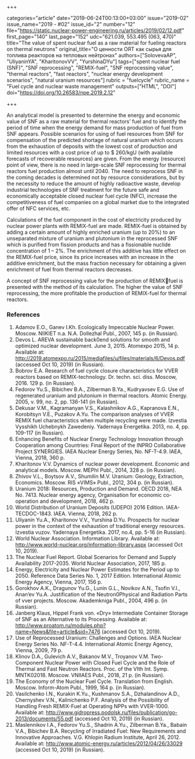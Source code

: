 +++

categories="article"
date="2019-06-24T00:13:00+03:00"
issue="2019-02"
issue_name="2019 - #02"
issue_id="2"
number="12"
file="https://static.nuclear-power-engineering.ru/articles/2019/02/12.pdf"
first_page="140"
last_page="152"
udc="621.039, 553.495 (063, 470)"
title="The value of spent nuclear fuel as a raw material for fueling reactors on thermal neutrons"
original_title="О ценности ОЯТ как сырья для топлива реакторов на тепловых нейтронах"
authors=["SolovevaAP", "UliyaninYA", "KharitonovVV", "YurshinaDYu"]
tags=["spent nuclear fuel (SNF)", "SNF reprocessing", "REMIX-fuel", "SNF reprocessing value", "thermal reactors", "fast reactors", "nuclear energy development scenarios", "natural uranium resources"]
rubric = "fuelcycle"
rubric_name = "Fuel cycle and nuclear waste management"
outputs=["HTML", "DOI"]
doi="https://doi.org/10.26583/npe.2019.2.12"

+++

An analytical model is presented to determine the energy and economic value of SNF as a raw material for thermal reactors’ fuel and to identify the period of time when the energy demand for mass production of fuel from SNF appears. Possible scenarios for using of fuel resources from SNF for compensation of the predicted shortage of natural uranium which occurs from the exhaustion of deposits with the lowest cost of production and limited resources with a cost price of up to $ 260/kgU (with available forecasts of recoverable resources) are given. From the energy (resource) point of view, there is no need in large-scale SNF reprocessing for thermal reactors fuel production almost until 2040. The need to reprocess SNF in the coming decades is determined not by resource considerations, but by the necessity to reduce the amount of highly radioactive waste, develop industrial technologies of SNF treatment for the future safe and economically acceptable closed nuclear fuel cycle (NFC), increase the competitiveness of fuel companies on a global market due to the integrated offer of NFC services, etc.

Calculations of the fuel component in the cost of electricity produced by nuclear power plants with REMIX-fuel are made. REMIX-fuel is obtained by adding a certain amount of highly enriched uranium (up to 20%) to an unseparated mixture of uranium and plutonium in the reprocessed SNF which is purified from fission products and has a fissionable nuclide concentration of 1 – 2%. The enrichment of this additive has little effect on the REMIX-fuel price, since its price increases with an increase in the additive enrichment, but the mass fraction necessary for obtaining a given enrichment of fuel from thermal reactors decreases.

A concept of SNF reprocessing value for the production of REMIXfuel is presented with the method of its calculation. The higher the value of SNF reprocessing, the more profitable the production of REMIX-fuel for thermal reactors.

### References

1. Adamov E.O., Ganev I.Kh. Ecologically Impeccable Nuclear Power. Moscow. NIIKIET n.a. N.A. Dollezhal Publ., 2007, 145 p. (in Russian).
2. Devos L. AREVA sustainable back0end solutions for smooth and optimized nuclear development. June 3, 2015. Atomexpo 2015, 14 p. Available at: http://2019.atomexpo.ru/2015/mediafiles/u/files/materials/6/Devos.pdf (accessed Oct 10, 2019) (in Russian).
3. Bobrov E.A. Research of fuel cycle closure characteristics for VVER reactors based on REMIX-technology. Dr. techn. sci. diss. Moscow, 2016. 129 p. (in Russian).
4. Fedorov Yu.S., Bibichev B.A., Zilberman B.Ya., Kudryavsev E.G. Use of regenerated uranium and plutonium in thermal reactors. Atomic Energy. 2005, v. 99, no. 2, pp. 136-141 (in Russian).
5. Dekusar V.M., Kagramanyan V.S., Kalashnikov A.G., Kapranova E.N., Korobitsyn V.E., Puzakov A.Yu. The comparison analyses of VVER REMIX fuel characteristics when multiple recycling were made. Izvestia Vysshikh Uchebnykh Zawedeniy. Yadernaya Energetika. 2013, no. 4, pp. 109-117 (in Russian).
6. Enhancing Benefits of Nuclear Energy Technology Innovation through Cooperation among Countries: Final Report of the INPRO Collaborative Project SYNERGIES. IAEA Nuclear Energy Series, No. NF-T-4.9. IAEA, Vienna, 2018, 360 p.
7. Kharitonov V.V. Dynamics of nuclear power development. Economic and analytical models. Moscow. MEPhI Publ., 2014, 328 p. (in Russian).
8. Zhivov V.L., Boytsov A.V., Shumilin M.V. Uranium: Geology, Extraction, Economics. Moscow. RIS «VIMS» Publ., 2012, 304 p. (in Russian).
9. Uranium 2018: Resources, Production and Demand. OECD 2018, NEA No. 7413. Nuclear energy agency, Organisation for economic co-operation and development, 2018, 462 p.
10. World Distribution of Uranium Deposits (UDEPO) 2016 Edition. IAEA-TECDOC-1843. IAEA. Vienna, 2018, 262 р.
11. Uliyanin Yu.A., Kharitonov V.V., Yurshina D.Yu. Prospects for nuclear power in the context of the exhaustion of traditional energy resources. Izvestia vuzov. Yadernaya Energetika. 2017, no.4, pp. 5-16 (in Russian).
12. World Nuclear Association. Information Library. Available at: http://www.world-nuclear.org/information-library.aspx (accessed Oct 10, 2019).
13. The Nuclear Fuel Report. Global Scenarios for Demand and Supply Availability 2017-2035. World Nuclear Association, 2017, 185 р.
14. Energy, Electricity and Nuclear Power Estimates for the Period up to 2050. Reference Data Series No. 1, 2017 Edition. International Atomic Energy Agency, Vienna, 2017, 156 p.
15. Gorokhov A.K., Dragunov Yu.G., Lunin G.L., Novikov A.N., Tsofin V.I., Anan’ev Yu.A. Justification of the Neutron0Physical and Radiation Parts of vver projects. Moscow. Akademkniga Publ., 2004, 496 p. (in Russian).
16. Janberg Klaus, Hippel Frank von. «Dry» Intermediate Container Storage of SNF as an Alternative to its Processing. Available at: http://www.proatom.ru/modules.php?name=News&file=article&sid=7476 (accessed Oct 10, 2019).
17. Use of Reprocessed Uranium: Challenges and Options. IAEA Nuclear Energy Series No. NF-T-4.4. International Atomic Energy Agency, Vienna, 2009, 79 р.
18. Klinov D.A., Gulevich A.V., Bakanov M.V., Troyanov V.M. Two-Component Nuclear Power with Closed Fuel Cycle and the Role of Thermal and Fast Neutron Reactors. Proc. of the VIth Int. Symp. MNTK02018. Moscow. VNIIAES Publ., 2018, 21 p. (in Russian).
19. The Economy of the Nuclear Fuel Cycle. Translation from English. Moscow. Inform-Atom Publ., 1999, 164 p. (in Russian).
20. Vasilchenko I.N., Kurakin K.Yu., Kushmanov S.A., Dzhalandinov A.D., Chernyshev V.N., Kalinichenko P.F. Analysis of the Possibility of Handling Fresh REMIX-Fuel at Operating NPPs with VVER-1000. Available at: http://www.gidropress.podolsk.ru/files/publication/go-2013/documents/55.pdf (accessed Oct 10, 2019) (in Russian).
21. Maslennikov I.A., Fedorov Yu.S., Shadrin A.Yu., Zilberman B.Ya., Babain V.A., Bibichev B.A. Recycling of Irradiated Fuel: New Requirements and Innovative Approaches. V.G. Khlopin Radium Institute, April 26, 2012. Available at: http://www.atomic-energy.ru/articles/2012/04/26/33029 (accessed Oct 10, 2019) (in Russian).